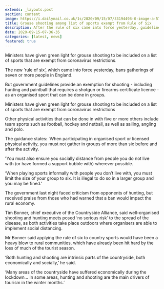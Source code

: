```yaml
---
extends: _layouts.post
section: content
image: https://i.dailymail.co.uk/1s/2020/09/15/07/33194498-0-image-a-57_1600151266760.jpg 
title: Grouse shooting among list of sports exempt from Rule of Six 
description: After the rule of six came into force yesterday, guidelines provide an exemption for shooting - including hunting and paintball - as an organised sport that can be done in groups. 
date: 2020-09-15-07-36-35 
categories: [latest, news] 
featured: true 
--- 
```

Ministers have given green light for grouse shooting to be included on a list of sports that are exempt from coronavirus restrictions.

The new ‘rule of six’, which came into force yesterday, bans gatherings of seven or more people in England.

But government guidelines provide an exemption for shooting - including hunting and paintball that requires a shotgun or firearms certificate licence - as an organised sport that can be done in groups.

Ministers have given green light for grouse shooting to be included on a list of sports that are exempt from coronavirus restrictions

Other physical activities that can be done in with five or more others include team sports such as football, hockey and netball, as well as sailing, angling and polo.

The guidance states: ‘When participating in organised sport or licensed physical activity, you must not gather in groups of more than six before and after the activity. 

'You must also ensure you socially distance from people you do not live with (or have formed a support bubble with) wherever possible.

‘When playing sports informally with people you don’t live with, you must limit the size of your group to six. It is illegal to do so in a larger group and you may be fined.’

The government last night faced criticism from opponents of hunting, but received praise from those who had warned that a ban would impact the rural economy.

Tim Bonner, chief executive of the Countryside Alliance, said well-organised shooting and hunting meets posed ‘no serious risk’ to the spread of the disease, as both activities take place outdoors where organisers are able to implement social distancing.

Mr Bonner said applying the rule of six to country sports would have been a heavy blow to rural communities, which have already been hit hard by the loss of much of the tourist season.

‘Both hunting and shooting are intrinsic parts of the countryside, both economically and socially,’ he said. 

‘Many areas of the countryside have suffered economically during the lockdown... In some areas, hunting and shooting are the main drivers of tourism in the winter months.’ 

